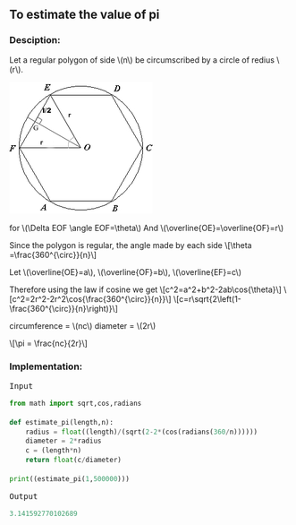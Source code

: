 <script type="text/javascript" src="https://cdnjs.cloudflare.com/ajax/libs/mathjax/2.7.0/MathJax.js?config=TeX-AMS_CHTML"></script>


## To estimate the value of pi


### Desciption:

Let a regular polygon of side \\(n\\) be circumscribed by a circle of redius \\(r\\).

![estimation of pi](/.img/inscribed_hexagon.jpg)

for \\(\Delta EOF    \angle EOF=\theta\\)
And \\(\overline{OE}=\overline{OF}=r\\)

Since the polygon is regular, the angle made by each side
\\[\theta =\frac{360^{\circ}}{n}\\]

Let \\(\overline{OE}=a\\), \\(\overline{OF}=b\\), \\(\overline{EF}=c\\)

Therefore using the law if cosine we get
\\[c^2=a^2+b^2-2ab\cos{\theta}\\]
\\[c^2=2r^2-2r^2\cos{\frac{360^{\circ}}{n}}\\]
\\[c=r\sqrt{2\left(1-\frac{360^{\circ}}{n}\right)}\\]

circumference = \\(nc\\)
diameter = \\(2r\\)

\\[\pi = \frac{nc}{2r}\\]


### Implementation:

<kbd>Input</kbd>

```python
from math import sqrt,cos,radians

def estimate_pi(length,n):
	radius = float((length)/(sqrt(2-2*(cos(radians(360/n))))))
	diameter = 2*radius
	c = (length*n)
	return float(c/diameter)
	
print((estimate_pi(1,500000)))
```

<kbd>Output</kbd>

```python
3.141592770102689
```
